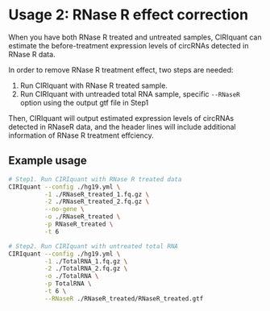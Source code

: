 
# Usage 2: RNase R effect correction

When you have both RNase R treated and untreated samples, CIRIquant can estimate the before-treatment expression levels of circRNAs detected in RNase R data.

In order to remove RNase R treatment effect, two steps are needed:

1. Run CIRIquant with RNase R treated sample.
2. Run CIRIquant with untreaded total RNA sample, specific `--RNaseR` option using the output gtf file in Step1

Then, CIRIquant will output estimated expression levels of circRNAs detected in RNaseR data, and the header lines will include additional information of RNase R treatment effciency.

## Example usage

```bash
# Step1. Run CIRIquant with RNase R treated data
CIRIquant --config ./hg19.yml \
          -1 ./RNaseR_treated_1.fq.gz \
          -2 ./RNaseR_treated_2.fq.gz \
          --no-gene \
          -o ./RNaseR_treated \
          -p RNaseR_treated \
          -t 6

# Step2. Run CIRIquant with untreated total RNA
CIRIquant --config ./hg19.yml \
          -1 ./TotalRNA_1.fq.gz \
          -2 ./TotalRNA_2.fq.gz \
          -o ./TotalRNA \
          -p TotalRNA \
          -t 6 \
          --RNaseR ./RNaseR_treated/RNaseR_treated.gtf
```